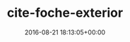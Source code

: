 ---
title:		"cite-foche-exterior"
type:		"upload"
description:		"TBC"
date:		"2016-08-21 18:13:05+00:00"
album:		"abandoned"
filename:		"cite-foche-exterior.md"
series:		""
cl_public_id:		"abandoned/cite-foche-exterior"
cl_version:		1497000082
format:		"tiff"
bytes:		6695220
width:		2560
height:		1440
exposure_mode:		"Auto"
program:		"Aperture-priority AE"
aperture:		"10.0"
focal_length:		"16.0 mm"
iso:		"200"
shutter_speed:		"1/80"
metering:		"Multi-segment"
flash:		"Off, Did not fire"
white_balance:		"As Shot"
colour_temp:		"5950"
has_crop:		"true"
orientation:		"Horizontal (normal)"
camera_model:		"NIKON D800"
lens_info:		"16mm f/2.8"
artist:		"No artist info"
x_resolution:		"300"
y_resolution:		"300"
---